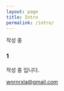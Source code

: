 ```yaml
---
layout: page
title: Intro
permalink: /intro/
---
```


작성 중

### 1

작성 중 입니다.

[wnrnrxla@gmail.com](mailto:wnrnrxla@gmail.com)